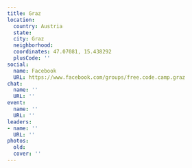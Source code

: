 ```yaml
---
title: Graz
location:
  country: Austria
  state: 
  city: Graz
  neighborhood: 
  coordinates: 47.07081, 15.438292
  plusCode: ''
social:
  name: Facebook
  URL: https://www.facebook.com/groups/free.code.camp.graz
chat:
  name: ''
  URL: ''
event:
  name: ''
  URL: ''
leaders:
- name: ''
  URL: ''
photos:
  old: 
  cover: ''
---
```

